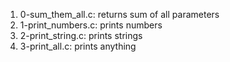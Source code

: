 1. 0-sum_them_all.c: returns sum of all parameters
2. 1-print_numbers.c: prints numbers
3. 2-print_string.c: prints strings
4. 3-print_all.c: prints anything
